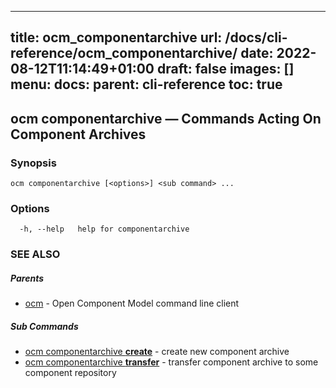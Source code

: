 
---
title: ocm_componentarchive
url: /docs/cli-reference/ocm_componentarchive/
date: 2022-08-12T11:14:49+01:00
draft: false
images: []
menu:
  docs:
    parent: cli-reference
toc: true
---
## ocm componentarchive &mdash; Commands Acting On Component Archives

### Synopsis

```
ocm componentarchive [<options>] <sub command> ...
```

### Options

```
  -h, --help   help for componentarchive
```

### SEE ALSO

##### Parents

* [ocm](ocm.md)	 - Open Component Model command line client


##### Sub Commands

* [ocm componentarchive <b>create</b>](ocm_componentarchive_create.md)	 - create new component archive
* [ocm componentarchive <b>transfer</b>](ocm_componentarchive_transfer.md)	 - transfer component archive to some component repository

